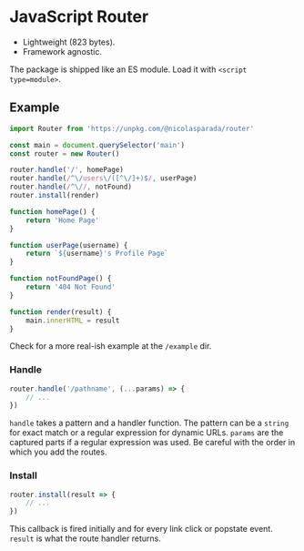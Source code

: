 # JavaScript Router

 - Lightweight (823 bytes).
 - Framework agnostic.

The package is shipped like an ES module. Load it with `<script type=module>`.

## Example

```js
import Router from 'https://unpkg.com/@nicolasparada/router'

const main = document.querySelector('main')
const router = new Router()

router.handle('/', homePage)
router.handle(/^\/users\/([^\/]+)$/, userPage)
router.handle(/^\//, notFound)
router.install(render)

function homePage() {
    return 'Home Page'
}

function userPage(username) {
    return `${username}'s Profile Page`
}

function notFoundPage() {
    return '404 Not Found'
}

function render(result) {
    main.innerHTML = result
}
```

Check for a more real-ish example at the `/example` dir.

### Handle

```js
router.handle('/pathname', (...params) => {
    // ...
})
```

`handle` takes a pattern and a handler function.
The pattern can be a `string` for exact match or a regular expression for dynamic URLs. `params` are the captured parts if a regular expression was used.
Be careful with the order in which you add the routes.

### Install

```js
router.install(result => {
    // ...
})
```

This callback is fired initially and for every link click or popstate event.
`result` is what the route handler returns.
